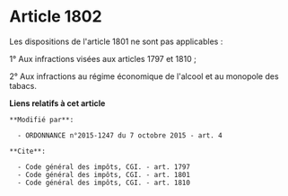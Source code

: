 # Article 1802

Les dispositions de l'article 1801 ne sont pas applicables : 

1° Aux infractions visées aux articles 1797 et 1810 ; 

2° Aux infractions au régime économique de l'alcool et au monopole des tabacs.

**Liens relatifs à cet article**

	**Modifié par**:

	  - ORDONNANCE n°2015-1247 du 7 octobre 2015 - art. 4

	**Cite**:

	  - Code général des impôts, CGI. - art. 1797
	  - Code général des impôts, CGI. - art. 1801
	  - Code général des impôts, CGI. - art. 1810

